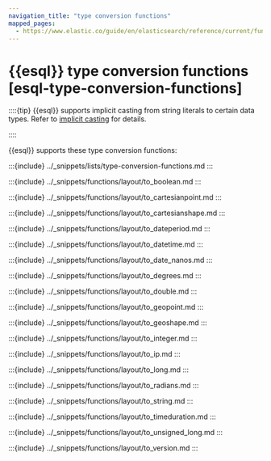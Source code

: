 ```yaml
---
navigation_title: "type conversion functions"
mapped_pages:
  - https://www.elastic.co/guide/en/elasticsearch/reference/current/functions-operators/type-conversion-functions.md
---
```


# {{esql}} type conversion functions [esql-type-conversion-functions]


::::{tip}
{{esql}} supports implicit casting from string literals to certain data types. Refer to [implicit casting](/reference/query-languages/esql/esql-implicit-casting.md) for details.

::::


{{esql}} supports these type conversion functions:

:::{include} ../_snippets/lists/type-conversion-functions.md
:::


:::{include} ../_snippets/functions/layout/to_boolean.md
:::

:::{include} ../_snippets/functions/layout/to_cartesianpoint.md
:::

:::{include} ../_snippets/functions/layout/to_cartesianshape.md
:::

:::{include} ../_snippets/functions/layout/to_dateperiod.md
:::

:::{include} ../_snippets/functions/layout/to_datetime.md
:::

:::{include} ../_snippets/functions/layout/to_date_nanos.md
:::

:::{include} ../_snippets/functions/layout/to_degrees.md
:::

:::{include} ../_snippets/functions/layout/to_double.md
:::

:::{include} ../_snippets/functions/layout/to_geopoint.md
:::

:::{include} ../_snippets/functions/layout/to_geoshape.md
:::

:::{include} ../_snippets/functions/layout/to_integer.md
:::

:::{include} ../_snippets/functions/layout/to_ip.md
:::

:::{include} ../_snippets/functions/layout/to_long.md
:::

:::{include} ../_snippets/functions/layout/to_radians.md
:::

:::{include} ../_snippets/functions/layout/to_string.md
:::

:::{include} ../_snippets/functions/layout/to_timeduration.md
:::

:::{include} ../_snippets/functions/layout/to_unsigned_long.md
:::

:::{include} ../_snippets/functions/layout/to_version.md
:::

